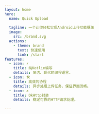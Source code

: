 ```yaml
---
layout: home
hero:
  name: Quick Upload
  
  tagline: 一个让你轻松实现Android上传功能框架
  image:
    src: /brand.svg
  actions:
    - theme: brand
      text: 快速使用
      link: /start
features:
  - icon: ⚡
    title: 纯Kotlin编写
    details: 简洁、现代的编程语言。
  - icon: 🛠️
    title: 高效的协程
    details: 异步处理上传任务，保证界面流畅。
  - icon: ✊
    title: OkHttp封装
    details: 稳定可靠的HTTP请求处理。
    
---
```

